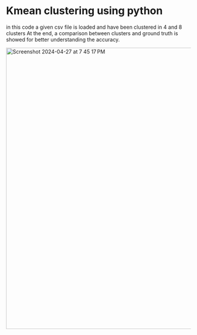# Kmean clustering using python 

in this code a given csv file is loaded and have been clustered in 4 and 8 clusters
At the end, a comparison between clusters and ground truth is showed for better understanding the accuracy.

<img width="767" alt="Screenshot 2024-04-27 at 7 45 17 PM" src="https://github.com/sAlirezayaghoubi/Kmean_clustering/assets/50865713/03ec5949-4c45-424e-907a-15f4f520051f">
